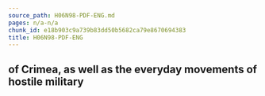 ```yaml
---
source_path: H06N98-PDF-ENG.md
pages: n/a-n/a
chunk_id: e18b903c9a739b83dd50b5682ca79e8670694383
title: H06N98-PDF-ENG
---
```

## of Crimea, as well as the everyday movements of hostile military
